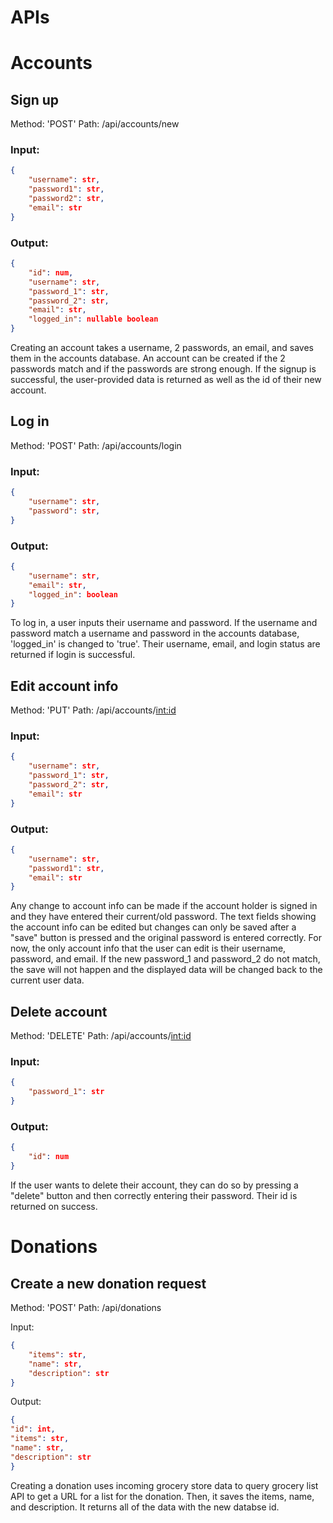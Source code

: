 # APIs

# Accounts
## Sign up
Method: 'POST'
Path: /api/accounts/new

### Input:
```json
{
    "username": str,
    "password1": str,
    "password2": str,
    "email": str
}
```

### Output:
```json
{
    "id": num,
    "username": str,
    "password_1": str,
    "password_2": str,
    "email": str,
    "logged_in": nullable boolean
}
```
Creating an account takes a username, 2 passwords, an email, and saves them in the accounts database. An account can be created if the 2 passwords match and if the
passwords are strong enough. If the signup is successful, the user-provided data is returned as well as the id of their new account. 

## Log in
Method: 'POST'
Path: /api/accounts/login

### Input:
```json
{
    "username": str,
    "password": str,
}
```

### Output:
```json
{
    "username": str,
    "email": str,
    "logged_in": boolean
}
```
To log in, a user inputs their username and password. If the username and password match a username and password in the accounts database, 'logged_in' is changed to 
'true'. Their username, email, and login status are returned if login is successful.

## Edit account info
Method: 'PUT'
Path: /api/accounts/<int:id>

### Input:
```json
{
    "username": str,
    "password_1": str,
    "password_2": str,
    "email": str
}
```

### Output:
```json
{
    "username": str,
    "password1": str,
    "email": str
}
```
Any change to account info can be made if the account holder is signed in and they have entered their current/old password. The text fields showing the account info can
be edited but changes can only be saved after a "save" button is pressed and the original password is entered correctly. For now, the only account info that the user 
can edit is their username, password, and email. If the new password_1 and password_2 do not match, the save will not happen and the displayed data will be changed back
to the current user data.

## Delete account
Method: 'DELETE'
Path: /api/accounts/<int:id>

### Input:
```json
{
    "password_1": str
}
```

### Output:
```json
{
    "id": num
}
```
If the user wants to delete their account, they can do so by pressing a "delete" button and then correctly entering their password. Their id is returned on success.

# Donations
## Create a new donation request

Method: 'POST'
Path: /api/donations

Input:

```json
{
    "items": str,
    "name": str,
    "description": str
}
```
Output:

```json
{
"id": int,
"items": str,
"name": str,
"description": str
}
```

Creating a donation uses incoming grocery store data to query grocery list API to get a URL for a list for the donation. Then, it saves the items, name, and description. It returns all of the data with the new databse id.